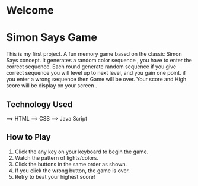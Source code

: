 # Welcome 

# Simon Says Game
This is my first project. 
A fun memory game based on the classic Simon Says concept. It generates a random color sequence , you have to enter the correct sequence. Each round generate random sequence if you 
give correct sequence you will level up to next level, and you gain one point.
if you enter a wrong sequence then Game will be over. Your score and High score will be 
display on your screen .

## Technology Used
==> HTML
==> CSS
==> Java Script 

## How to Play 
1. Click the any key on your keyboard to begin the game.
2. Watch the pattern of lights/colors.
3. Click the buttons in the same order as shown.
4. If you click the wrong button, the game is over.
5. Retry to beat your highest score!
